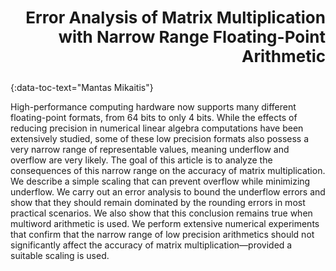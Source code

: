 <h3 style="text-align: right;font-size:26px !important;">Error Analysis of Matrix Multiplication with Narrow Range Floating-Point Arithmetic</h3>
{:data-toc-text="Mantas Mikaitis"}

High-performance computing hardware now supports many different floating-point 
formats, from 64 bits to only 4 bits. While the effects of reducing precision 
in numerical linear algebra computations have been extensively studied, some of
these low precision formats also possess a very narrow range of representable 
values, meaning underflow and overflow are very likely. The goal of this 
article is to analyze the consequences of this narrow range on the accuracy of
matrix multiplication. We describe a simple scaling that can prevent overflow
while minimizing underflow. We carry out an error analysis to bound the 
underflow errors and show that they should remain dominated by the rounding 
errors in most practical scenarios. We also show that this conclusion remains 
true when multiword arithmetic is used. We perform extensive numerical 
experiments that confirm that the narrow range of low precision arithmetics 
should not significantly affect the accuracy of matrix multiplication—provided
a suitable scaling is used.
